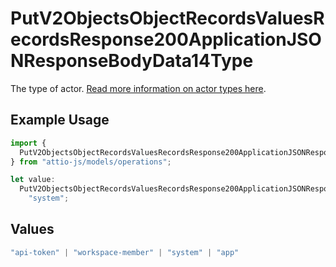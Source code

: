 # PutV2ObjectsObjectRecordsValuesRecordsResponse200ApplicationJSONResponseBodyData14Type

The type of actor. [Read more information on actor types here](/docs/actors).

## Example Usage

```typescript
import {
  PutV2ObjectsObjectRecordsValuesRecordsResponse200ApplicationJSONResponseBodyData14Type,
} from "attio-js/models/operations";

let value:
  PutV2ObjectsObjectRecordsValuesRecordsResponse200ApplicationJSONResponseBodyData14Type =
    "system";
```

## Values

```typescript
"api-token" | "workspace-member" | "system" | "app"
```
